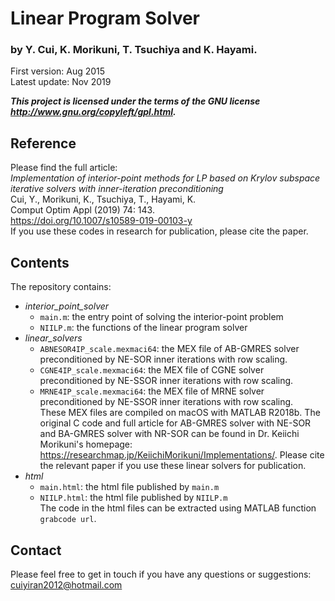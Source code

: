 # Linear Program Solver 
### by Y. Cui, K. Morikuni, T. Tsuchiya and K. Hayami.
First version: Aug 2015 \
Latest update: Nov 2019 

**_This project is licensed under the terms of the GNU license <http://www.gnu.org/copyleft/gpl.html>._**

## Reference
Please find the full article: \
_Implementation of interior-point methods for LP based on 
Krylov subspace iterative solvers with inner-iteration preconditioning_ \
Cui, Y., Morikuni, K., Tsuchiya, T., Hayami, K. \
Comput Optim Appl (2019) 74: 143. \
<https://doi.org/10.1007/s10589-019-00103-y>\
If you use these codes in research for publication, please cite the paper.

## Contents
The repository contains:
* _interior_point_solver_
	* `main.m`: the entry point of solving the interior-point problem
	* `NIILP.m`: the functions of the linear program solver
* _linear_solvers_
	* `ABNESOR4IP_scale.mexmaci64`: the MEX file of AB-GMRES solver preconditioned by NE-SOR inner iterations with row scaling.
	* `CGNE4IP_scale.mexmaci64`: the MEX file of CGNE solver preconditioned by NE-SSOR inner iterations with row scaling.
	* `MRNE4IP_scale.mexmaci64`: the MEX file of MRNE solver preconditioned by NE-SSOR inner iterations with row scaling.\
	These MEX files are compiled on macOS with MATLAB R2018b. The original C code and full article for AB-GMRES solver with NE-SOR and BA-GMRES solver with NR-SOR can be found in Dr. Keiichi Morikuni's homepage: <https://researchmap.jp/KeiichiMorikuni/Implementations/>. Please cite the relevant paper if you use these linear solvers for publication.
* _html_
	* `main.html`: the html file published by `main.m`
	* `NIILP.html`: the html file published by `NIILP.m`\
	The code in the html files can be extracted using MATLAB function `grabcode url`.

## Contact
Please feel free to get in touch if you have any questions or suggestions: cuiyiran2012@hotmail.com 
